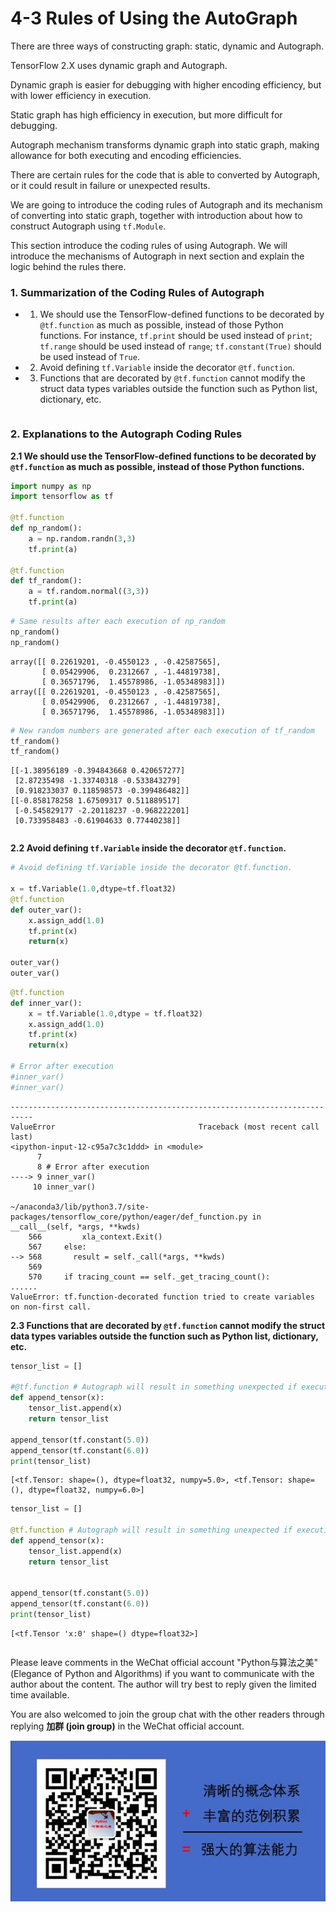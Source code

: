 # 4-3 Rules of Using the AutoGraph

There are three ways of constructing graph: static, dynamic and Autograph.

TensorFlow 2.X uses dynamic graph and Autograph.

Dynamic graph is easier for debugging with higher encoding efficiency, but with lower efficiency in execution.

Static graph has high efficiency in execution, but more difficult for debugging.

Autograph mechanism transforms dynamic graph into static graph, making allowance for both executing and encoding efficiencies.

There are certain rules for the code that is able to converted by Autograph, or it could result in failure or unexpected results.

We are going to introduce the coding rules of Autograph and its mechanism of converting into static graph, together with introduction about how to construct Autograph using `tf.Module`.

This section introduce the coding rules of using Autograph. We will introduce the mechanisms of Autograph in next section and explain the logic behind the rules there.

<!-- #region -->
### 1. Summarization of the Coding Rules of Autograph


* 1. We should use the TensorFlow-defined functions to be decorated by `@tf.function` as much as possible, instead of those Python functions. For instance, `tf.print` should be used instead of `print`; `tf.range` should be used instead of `range`; `tf.constant(True)` should be used instead of `True`.

* 2. Avoid defining `tf.Variable` inside the decorator `@tf.function`.

* 3. Functions that are decorated by `@tf.function` cannot modify the struct data types variables outside the function such as Python list, dictionary, etc.

<!-- #endregion -->
```python

```

### 2. Explanations to the Autograph Coding Rules


 **2.1  We should use the TensorFlow-defined functions to be decorated by `@tf.function` as much as possible, instead of those Python functions.**

```python
import numpy as np
import tensorflow as tf

@tf.function
def np_random():
    a = np.random.randn(3,3)
    tf.print(a)
    
@tf.function
def tf_random():
    a = tf.random.normal((3,3))
    tf.print(a)
```

```python
# Same results after each execution of np_random
np_random()
np_random()
```

```
array([[ 0.22619201, -0.4550123 , -0.42587565],
       [ 0.05429906,  0.2312667 , -1.44819738],
       [ 0.36571796,  1.45578986, -1.05348983]])
array([[ 0.22619201, -0.4550123 , -0.42587565],
       [ 0.05429906,  0.2312667 , -1.44819738],
       [ 0.36571796,  1.45578986, -1.05348983]])
```

```python
# New random numbers are generated after each execution of tf_random
tf_random()
tf_random()
```

```
[[-1.38956189 -0.394843668 0.420657277]
 [2.87235498 -1.33740318 -0.533843279]
 [0.918233037 0.118598573 -0.399486482]]
[[-0.858178258 1.67509317 0.511889517]
 [-0.545829177 -2.20118237 -0.968222201]
 [0.733958483 -0.61904633 0.77440238]]
```

```python

```

**2.2 Avoid defining `tf.Variable` inside the decorator `@tf.function`.**

```python
# Avoid defining tf.Variable inside the decorator @tf.function.

x = tf.Variable(1.0,dtype=tf.float32)
@tf.function
def outer_var():
    x.assign_add(1.0)
    tf.print(x)
    return(x)

outer_var() 
outer_var()

```

```python
@tf.function
def inner_var():
    x = tf.Variable(1.0,dtype = tf.float32)
    x.assign_add(1.0)
    tf.print(x)
    return(x)

# Error after execution
#inner_var()
#inner_var()

```

```
---------------------------------------------------------------------------
ValueError                                Traceback (most recent call last)
<ipython-input-12-c95a7c3c1ddd> in <module>
      7 
      8 # Error after execution
----> 9 inner_var()
     10 inner_var()

~/anaconda3/lib/python3.7/site-packages/tensorflow_core/python/eager/def_function.py in __call__(self, *args, **kwds)
    566         xla_context.Exit()
    567     else:
--> 568       result = self._call(*args, **kwds)
    569 
    570     if tracing_count == self._get_tracing_count():
......
ValueError: tf.function-decorated function tried to create variables on non-first call.
```


**2.3  Functions that are decorated by `@tf.function` cannot modify the struct data types variables outside the function such as Python list, dictionary, etc.**

```python
tensor_list = []

#@tf.function # Autograph will result in something unexpected if executing this line
def append_tensor(x):
    tensor_list.append(x)
    return tensor_list

append_tensor(tf.constant(5.0))
append_tensor(tf.constant(6.0))
print(tensor_list)

```

```
[<tf.Tensor: shape=(), dtype=float32, numpy=5.0>, <tf.Tensor: shape=(), dtype=float32, numpy=6.0>]
```

```python
tensor_list = []

@tf.function # Autograph will result in something unexpected if executing this line
def append_tensor(x):
    tensor_list.append(x)
    return tensor_list


append_tensor(tf.constant(5.0))
append_tensor(tf.constant(6.0))
print(tensor_list)

```

```
[<tf.Tensor 'x:0' shape=() dtype=float32>]
```

```python

```

Please leave comments in the WeChat official account "Python与算法之美" (Elegance of Python and Algorithms) if you want to communicate with the author about the content. The author will try best to reply given the limited time available.

You are also welcomed to join the group chat with the other readers through replying **加群 (join group)** in the WeChat official account.


![image.png](../../data/Python与算法之美logo.jpg)
